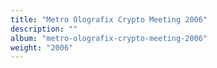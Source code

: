 ```yaml
---
title: "Metro Olografix Crypto Meeting 2006"
description: ""
album: "metro-olografix-crypto-meeting-2006"
weight: "2006"
---
```

